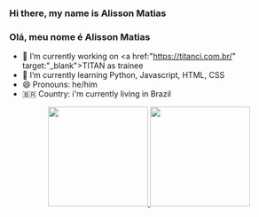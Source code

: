 ### Hi there, my name is Alisson Matias
### Olá, meu nome é Alisson Matias


- 🔭 I’m currently working on <a href:"https://titanci.com.br/" target:"_blank">TITAN</a> as trainee
- 🌱 I’m currently learning Python, Javascript, HTML, CSS
- 😄 Pronouns: he/him
- :brazil: Country: i'm currently living in Brazil

<div align="center">
  <a href="https://github.com/Alissonmds00">
  <img height="180em" src="https://github-readme-stats.vercel.app/api?username=Alissonmds00&show_icons=true&theme=dracula&include_all_commits=true&count_private=true"/>
  <img height="180em" src="https://github-readme-stats.vercel.app/api/top-langs/?username=Alissonmds00&layout=compact&langs_count=7&theme=dracula"/>
</div>

